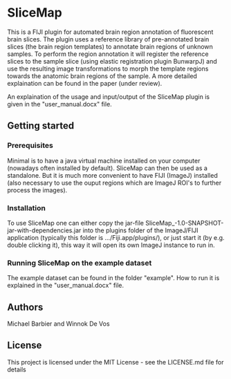 # SliceMap

This is a FIJI plugin for automated brain region annotation of fluorescent brain slices. The plugin uses a reference library of pre-annotated brain slices (the brain region templates) to annotate brain regions of unknown samples. To perform the region annotation it will register the reference slices to the sample slice (using elastic registration plugin BunwarpJ) and use the resulting image transformations  to morph the template regions towards the anatomic brain regions of the sample. A more detailed explaination can be found in the paper (under review).

An explaination of the usage and input/output of the SliceMap plugin is given in the "user_manual.docx" file.

## Getting started

### Prerequisites

Minimal is to have a java virtual machine installed on your computer (nowadays often installed by default). SliceMap can then be used as a standalone. But it is much more convenient to have FIJI (ImageJ) installed (also necessary to use the ouput regions which are ImageJ ROI's to further process the images).

### Installation

To use SliceMap one can either copy the jar-file SliceMap_-1.0-SNAPSHOT-jar-with-dependencies.jar into the plugins folder of the ImageJ/FIJI application (typically this folder is …/Fiji.app/plugins/), or just start it (by e.g. double clicking it), this way it will open its own ImageJ instance to run in.

### Running SliceMap on the example dataset

The example dataset can be found in the folder "example". How to run it is explained in the "user_manual.docx" file.

## Authors

Michael Barbier and Winnok De Vos

## License

This project is licensed under the MIT License - see the LICENSE.md file for details

